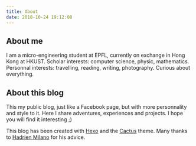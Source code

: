```yaml
---
title: About
date: 2018-10-24 19:12:08
---
```


## About me 

I am a micro-engineering student at EPFL, currently on exchange in Hong Kong at HKUST.
Scholar interests: computer science, physic, mathematics.
Personnal interests: travelling, reading, writing, photography.
Curious about everything.


## About this blog

This my public blog, just like a Facebook page, but with more personnality and style to it. Here I share adventures, experiences and projects. I hope you will find it interesting ;)

This blog has been created with [Hexo](https://hexo.io/) and the [Cactus](https://github.com/probberechts/hexo-theme-cactus) theme. Many thanks to [Hadrien Milano](https://hmil.fr/) for his advice.